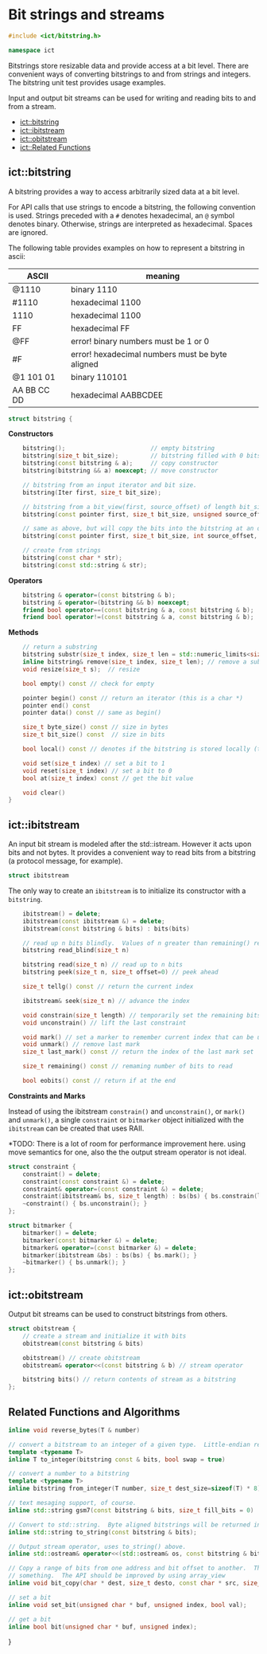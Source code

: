 # Bit strings and streams

```c++
#include <ict/bitstring.h>

namespace ict
```

Bitstrings store resizable data and provide access at a bit level.  There are convenient ways of converting 
bitstrings to and from strings and integers.  The bitstring unit test provides usage examples.

Input and output bit streams can be used for writing and reading bits to and from a stream.

* [ict::bitstring](#bitstring)
* [ict::ibitstream](#ibitstream)
* [ict::obitstream](#obitstream)
* [ict::Related Functions](#functions)

## <a name="bitstring"/> ict::bitstring

A bitstring provides a way to access arbitrarily sized data at a bit level. 

For API calls that use strings to encode a bitstring, the following convention is used.  Strings preceded with a `#`
denotes hexadecimal, an `@` symbol denotes binary.  Otherwise, strings are interpreted as hexadecimal.  Spaces are
ignored.

The following table provides examples on how to represent a bitstring in ascii:

ASCII   | meaning
---------|---------
@1110    | binary 1110
#1110    | hexadecimal 1100
1110     | hexadecimal 1100
FF       | hexadecimal FF
@FF      | error! binary numbers must be 1 or 0
#F       | error! hexadecimal numbers must be byte aligned
@1 101 01   | binary 110101
AA BB CC DD | hexadecimal AABBCDEE

```c++
struct bitstring {
```

**Constructors**

```c++
    bitstring();                        // empty bitstring
    bitstring(size_t bit_size);         // bitstring filled with 0 bits
    bitstring(const bitstring & a);     // copy constructor
    bitstring(bitstring && a) noexcept; // move constructor

    // bitstring from an input iterator and bit size.
    bitstring(Iter first, size_t bit_size);

    // bitstring from a bit_view(first, source_offset) of length bit_size
    bitstring(const pointer first, size_t bit_size, unsigned source_offset);

    // same as above, but will copy the bits into the bitstring at an offset.
    bitstring(const pointer first, size_t bit_size, int source_offset, int dest_offset);

    // create from strings
    bitstring(const char * str);
    bitstring(const std::string & str);
```
**Operators**
```c++
    bitstring & operator=(const bitstring & b);
    bitstring & operator=(bitstring && b) noexcept;
    friend bool operator==(const bitstring & a, const bitstring & b);
    friend bool operator!=(const bitstring & a, const bitstring & b);
```
**Methods**

```c++
    // return a substring
    bitstring substr(size_t index, size_t len = std::numeric_limits<size_t>::max()) const;
    inline bitstring& remove(size_t index, size_t len); // remove a substring
    void resize(size_t s);  // resize

    bool empty() const // check for empty

    pointer begin() const // return an iterator (this is a char *)
    pointer end() const
    pointer data() const // same as begin()

    size_t byte_size() const // size in bytes
    size_t bit_size() const  // size in bits

    bool local() const // denotes if the bitstring is stored locally (true if its smaller than 64 bits)

    void set(size_t index) // set a bit to 1
    void reset(size_t index) // set a bit to 0
    bool at(size_t index) const // get the bit value 

    void clear()
}
```

## <a name="ibitstream"/> ict::ibitstream

An input bit stream is modeled after the std::istream.  However it acts upon bits and not bytes.  It provides
a convenient way to read bits from a bitstring (a protocol message, for example).

```c++
struct ibitstream
```
The only way to create an `ibitstream` is to initialize its constructor with a `bitstring`.  

```c++
    ibitstream() = delete;
    ibitstream(const ibitstream &) = delete;
    ibitstream(const bitstring & bits) : bits(bits) 

    // read up n bits blindly.  Values of n greater than remaining() result in undefined behavior.
    bitstring read_blind(size_t n) 

    bitstring read(size_t n) // read up to n bits
    bitstring peek(size_t n, size_t offset=0) // peek ahead

    size_t tellg() const // return the current index

    ibitstream& seek(size_t n) // advance the index

    void constrain(size_t length) // temporarily set the remaining bits to length (reentrant)
    void unconstrain() // lift the last constraint

    void mark() // set a marker to remember current index that can be used by last_mark() (reentrant)
    void unmark() // remove last mark
    size_t last_mark() const // return the index of the last mark set

    size_t remaining() const // remaming number of bits to read 

    bool eobits() const // return if at the end
```

**Constraints and Marks**

Instead of using the ibitstream `constrain()` and `unconstrain()`, or `mark()` and `unmark()`, a single `constraint` or
`bitmarker` object initialized with the `ibitstream` can be created that uses RAII.

*TODO: There is a lot of room for performance improvement here.  using move semantics for one, also the the 
output stream operator is not ideal.

```c++
struct constraint {
    constraint() = delete;
    constraint(const constraint &) = delete;
    constraint& operator=(const constraint &) = delete;
    constraint(ibitstream& bs, size_t length) : bs(bs) { bs.constrain(length); }
    ~constraint() { bs.unconstrain(); }
};

struct bitmarker {
    bitmarker() = delete;
    bitmarker(const bitmarker &) = delete;
    bitmarker& operator=(const bitmarker &) = delete;
    bitmarker(ibitstream &bs) : bs(bs) { bs.mark(); }
    ~bitmarker() { bs.unmark(); }
};
```

## <a name="obitstream"/> ict::obitstream

Output bit streams can be used to construct bitstrings from others.

```c++
struct obitstream {
    // create a stream and initialize it with bits
    obitstream(const bitstring & bits)

    obitstream() // create obitstream
    obitstream& operator<<(const bitstring & b) // stream operator

    bitstring bits() // return contents of stream as a bitstring
};
```

## <a name="functions"/> Related Functions and Algorithms

```c++
inline void reverse_bytes(T & number)

// convert a bitstream to an integer of a given type.  Little-endian representation is assumed.
template <typename T>
inline T to_integer(bitstring const & bits, bool swap = true)

// convert a number to a bitstring
template <typename T> 
inline bitstring from_integer(T number, size_t dest_size=sizeof(T) * 8)

// text mesaging support, of course.
inline std::string gsm7(const bitstring & bits, size_t fill_bits = 0)

// Convert to std::string.  Byte aligned bitstrings will be returned in hex, otherwise binary.
inline std::string to_string(const bitstring & bits);

// Output stream operator, uses to_string() above.
inline std::ostream& operator<<(std::ostream& os, const bitstring & bits)

// Copy a range of bits from one address and bit offset to another.  This is the the thing that actually does 
// something.  The API should be improved by using array_view
inline void bit_copy(char * dest, size_t desto, const char * src, size_t srco, size_t bit_length);

// set a bit
inline void set_bit(unsigned char * buf, unsigned index, bool val);

// get a bit
inline bool bit(unsigned char * buf, unsigned index);
```

}
